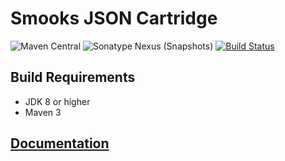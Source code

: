 # Smooks JSON Cartridge

![Maven Central](https://img.shields.io/maven-central/v/org.smooks.cartridges/smooks-json-cartridge)
![Sonatype Nexus (Snapshots)](https://img.shields.io/nexus/s/org.smooks.cartridges/smooks-json-cartridge?server=https%3A%2F%2Foss.sonatype.org)
[![Build Status](https://travis-ci.org/smooks/smooks-json-cartridge.svg?branch=master)](https://travis-ci.org/smooks/smooks-json-cartridge)

## Build Requirements

* JDK 8 or higher
* Maven 3

## [Documentation](https://www.smooks.org/documentation/#json)
